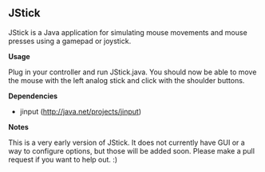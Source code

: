 ## JStick


JStick is a Java application for simulating mouse movements and mouse presses using a gamepad or joystick.

__Usage__

Plug in your controller and run JStick.java. You should now be able to move the mouse with the left analog stick and
click with the shoulder buttons.

__Dependencies__

* jinput (http://java.net/projects/jinput)

__Notes__

This is a very early version of JStick. It does not currently have GUI or a way to configure options,
but those will be added soon. Please make a pull request if you want to help out. :)
